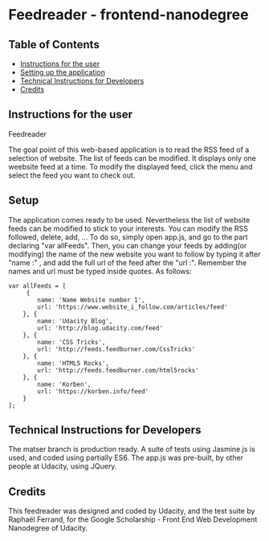 Feedreader - frontend-nanodegree
===============================

## Table of Contents

* [Instructions for the user](#instructions-for-the-users)
* [Setting up the application](#Setup)
* [Technical Instructions for Developers](#technical-instructions-for-developers)
* [Credits](#credits)

## Instructions for the user

Feedreader

The goal point of this web-based application is to read the RSS feed of a selection of website.
The list of feeds can be modified.
It displays only one weebsite feed at a time.
To modify the displayed feed, click the menu and select the feed you want to check out.

## Setup

The application comes ready to be used.
Nevertheless the list of website feeds can be modified to stick to your interests. You can modify the RSS followed, delete, add, ...
To do so, simply open app.js, and go to the part declaring "var allFeeds". Then, you can change your feeds by adding(or modifying) the name of the new website you want to follow by typing it after "name :" , and add the full url of the feed after the "url :". Remember the names and url must be typed inside quotes. As follows:

    var allFeeds = [
         {
            name: 'Name Website number 1',
            url: 'https://www.website_i_follow.com/articles/feed'
        }, {
            name: 'Udacity Blog',
            url: 'http://blog.udacity.com/feed'
        }, {
            name: 'CSS Tricks',
            url: 'http://feeds.feedburner.com/CssTricks'
        }, {
            name: 'HTML5 Rocks',
            url: 'http://feeds.feedburner.com/html5rocks'
        }, {
            name: 'Korben',
            url: 'https://korben.info/feed'
        }
    ];

## Technical Instructions for Developers

The matser branch is production ready.
A suite of tests using Jasmine.js is used, and coded using partially ES6.
The app.js was pre-built, by other people at Udacity, using JQuery.

## Credits

This feedreader was designed and coded by Udacity, and the test suite by Raphaël Ferrand, for the Google Scholarship - Front End Web Development Nanodegree of Udacity.